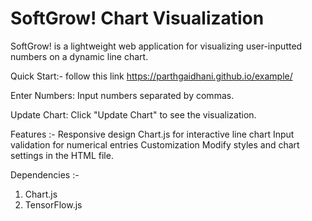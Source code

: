 # SoftGrow! Chart Visualization
SoftGrow! is a lightweight web application for visualizing user-inputted numbers on a dynamic line chart.

Quick Start:-
follow this link https://parthgaidhani.github.io/example/

Enter Numbers:
Input numbers separated by commas.

Update Chart:
Click "Update Chart" to see the visualization.

Features :-
Responsive design
Chart.js for interactive line chart
Input validation for numerical entries
Customization
Modify styles and chart settings in the HTML file.

Dependencies :-
1. Chart.js
2. TensorFlow.js
